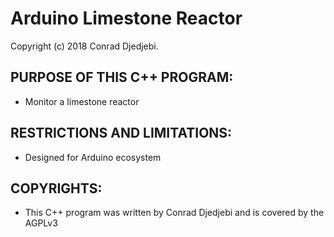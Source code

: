 # Arduino Limestone Reactor
Copyright (c) 2018 Conrad Djedjebi.


## PURPOSE OF THIS C++ PROGRAM:

- Monitor a limestone reactor


## RESTRICTIONS AND LIMITATIONS:

- Designed for Arduino ecosystem


## COPYRIGHTS:

- This C++ program was written by Conrad Djedjebi and is covered by the AGPLv3